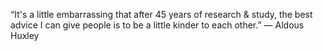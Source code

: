 “It's a little embarrassing that after 45 years of research & study, the best advice I can give people is to be a little kinder to each other.”
― Aldous Huxley
